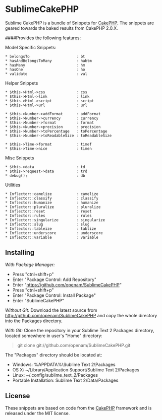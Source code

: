SublimeCakePHP
=================

Sublime CakePHP is a bundle of Snippets for [CakePHP](http://cakephp.org). The snippets are geared towards the baked results from CakePHP 2.0.X.

####Provides the following features:

Model Specific Snippets:

    * belongsTo                     : bt
    * hasAndBelongsToMany           : habtm
    * hasMany                       : hm
    * hasOne                        : ho
    * validate                      : val

Helper Snippets

    * $this->Html->css              : css
    * $this->Html->link             : link
    * $this->Html->script           : script
    * $this->Html->url              : url

    * $this->Number->addFormat      : addFormat
    * $this->Number->currency       : currency
    * $this->Number->format         : format
    * $this->Number->precision      : precision
    * $this->Number->toPercentage   : toPercentage
    * $this->Number->toReadableSize : toReadableSize

    * $this->Time->format           : timef
    * $this->Time->nice             : timen

Misc Snippets

    * $this->data                   : td
    * $this->request->data          : trd
    * debug();                      : db

Utilities

    * Inflector::camelize           : camelize
    * Inflector::classify           : classify
    * Inflector::humanize           : humanize
    * Inflector::pluralize          : pluralize
    * Inflector::reset              : reset
    * Inflector::rules              : rules
    * Inflector::singularize        : singularize
    * Inflector::slug               : slug
    * Inflector::tableize           : tablize
    * Inflector::underscore         : underscore
    * Inflector::variable           : variable

Installing
----------

*With Package Manager:*

* Press "ctnl+shift+p"
* Enter "Package Control: Add Repository"
* Enter "https://github.com/openam/SublimeCakePHP"
* Press "ctnl+shift+p"
* Enter "Package Control: Install Package"
* Enter "SublimeCakePHP"

*Without Git:* Download the latest source from http://github.com/openam/SublimeCakePHP and copy the whole directory into the Packages directory.

*With Git:* Clone the repository in your Sublime Text 2 Packages directory, located somewhere in user's "Home" directory:

> git clone git://github.com/openam/SublimeCakePHP.git

The "Packages" directory should be located at:

* Windows:
    %APPDATA%\Sublime Text 2\Packages
* OS X:
    ~/Library/Application Support/Sublime Text 2/Packages
* Linux:
    ~/.config/sublime_text_2/Packages
* Portable Installation:
    Sublime Text 2/Data/Packages

License
-------
These snippets are based on code from the [CakePHP](http://cakephp.org) framework and is released under the MIT license.